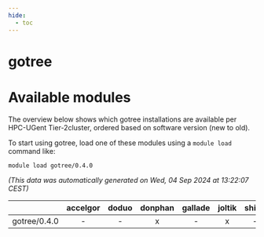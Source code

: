```yaml
---
hide:
  - toc
---
```


gotree
======

# Available modules


The overview below shows which gotree installations are available per HPC-UGent Tier-2cluster, ordered based on software version (new to old).

To start using gotree, load one of these modules using a `module load` command like:

```shell
module load gotree/0.4.0
```

*(This data was automatically generated on Wed, 04 Sep 2024 at 13:22:07 CEST)*  

| |accelgor|doduo|donphan|gallade|joltik|shinx|skitty|
| :---: | :---: | :---: | :---: | :---: | :---: | :---: | :---: |
|gotree/0.4.0|-|-|x|-|x|-|-|
